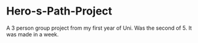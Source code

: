 # Hero-s-Path-Project
A 3 person group project from my first year of Uni. Was the second of 5. It was made in a week.
